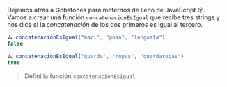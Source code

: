 Dejemos atrás a Gobstones para meternos de lleno de JavaScript :open_mouth:. Vamos a crear una función `concatenacionEsIgual` que recibe tres strings y nos dice si la _concatenación_ de los dos primeros es igual al tercero.

``` javascript
ム concatenacionEsIgual("mari", "posa", "langosta")
false

ム concatenacionEsIgual("guarda", "ropas", "guardaropas")
true
```

> Definí la función `concatenacionEsIgual`.
